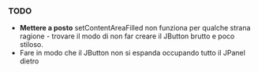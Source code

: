 ### TODO ###
- **Mettere a posto** setContentAreaFilled non funziona per qualche strana
    ragione - trovare il modo di non far creare il JButton brutto e poco stiloso.
- Fare in modo che il JButton non si espanda occupando tutto il JPanel dietro